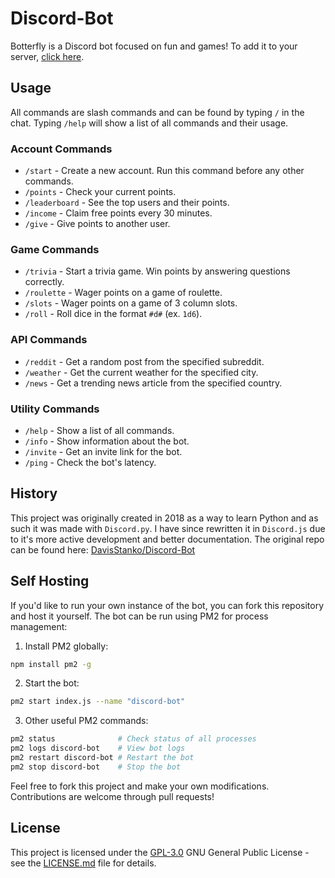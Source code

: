 # Discord-Bot

Botterfly is a Discord bot focused on fun and games! To add it to your server, [click here](https://discord.com/oauth2/authorize?client_id=1340496200952057866&permissions=2147483648&integration_type=0&scope=bot).

## Usage

All commands are slash commands and can be found by typing `/` in the chat. Typing `/help` will show a list of all commands and their usage.

### Account Commands

- `/start` - Create a new account. Run this command before any other commands.
- `/points` - Check your current points.
- `/leaderboard` - See the top users and their points.
- `/income` - Claim free points every 30 minutes.
- `/give` - Give points to another user.

### Game Commands

- `/trivia` - Start a trivia game. Win points by answering questions correctly.
- `/roulette` - Wager points on a game of roulette.
- `/slots` - Wager points on a game of 3 column slots.
- `/roll` - Roll dice in the format `#d#` (ex. `1d6`).

### API Commands

- `/reddit` - Get a random post from the specified subreddit.
- `/weather` - Get the current weather for the specified city.
- `/news` - Get a trending news article from the specified country.

### Utility Commands

- `/help` - Show a list of all commands.
- `/info` - Show information about the bot.
- `/invite` - Get an invite link for the bot.
- `/ping` - Check the bot's latency.

## History

This project was originally created in 2018 as a way to learn Python and as such it was made with `Discord.py`. I have since rewritten it in `Discord.js` due to it's more active development and better documentation. The original repo can be found here: [DavisStanko/Discord-Bot](https://github.com/DavisStanko/Discord-Bot)

## Self Hosting

If you'd like to run your own instance of the bot, you can fork this repository and host it yourself. The bot can be run using PM2 for process management:

1. Install PM2 globally:

```bash
npm install pm2 -g
```

2. Start the bot:

```bash
pm2 start index.js --name "discord-bot"
```

3. Other useful PM2 commands:

```bash
pm2 status              # Check status of all processes
pm2 logs discord-bot    # View bot logs
pm2 restart discord-bot # Restart the bot
pm2 stop discord-bot    # Stop the bot
```

Feel free to fork this project and make your own modifications. Contributions are welcome through pull requests!

## License

This project is licensed under the [GPL-3.0](LICENSE.md)
GNU General Public License - see the [LICENSE.md](LICENSE.md) file for
details.
